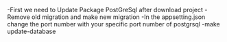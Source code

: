 -First we need to Update Package PostGreSql after download project
-Remove old migration and make new migration
-In the appsetting.json change the port number with your specific port number of postgrsql
-make update-database
